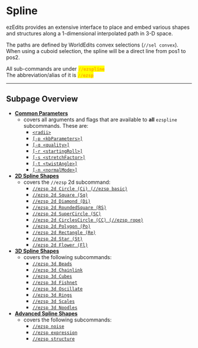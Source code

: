 # Spline

ezEdits provides an extensive interface to place and embed various shapes and structures along a 1-dimensional interpolated path in 3-D space.

The paths are defined by WorldEdits convex selections (`//sel convex`). When using a cuboid selection, the spline will be a direct line from pos1 to pos2.

All sub-commands are under <mark style="color:orange;">**`//ezspline`**</mark>\
The abbreviation/alias of it is <mark style="color:orange;">**`//ezsp`**</mark>

***

## Subpage Overview

* [**Common Parameters**](common-parameters.md)
  * covers all arguments and flags that are available to **all** `ezspline` subcommands. These are:
    * [`<radii>`](common-parameters.md#radii)
    * [`[-p <kbParameters>]`](common-parameters.md#kb-parameters)
    * [`[-q <quality>]`](common-parameters.md#quality)
    * [`[-r <startingRoll>]`](common-parameters.md#roll)
    * [`[-s <stretchFactor>]`](common-parameters.md#stretch)
    * [`[-t <twistAngle>]`](common-parameters.md#twist)
    * [`[-n <normalMode>]`](common-parameters.md#normal-mode)
* [**2D Spline Shapes**](2d-spline-shapes.md)
  * covers the `//ezsp` 2d subcommand:
    * [`//ezsp 2d Circle (Ci) (//ezsp basic)`](2d-spline-shapes.md#circle)
    * [`//ezsp 2d Square (Sq)`](2d-spline-shapes.md#square)
    * [`//ezsp 2d Diamond (Di)`](2d-spline-shapes.md#diamond)
    * [`//ezsp 2d RoundedSquare (RS)`](2d-spline-shapes.md#rounded-square)
    * [`//ezsp 2d SuperCircle (SC)`](2d-spline-shapes.md#super-circle)
    * [`//ezsp 2d CirclesCircle (CC) (//ezsp rope)`](2d-spline-shapes.md#circles-circle)
    * [`//ezsp 2d Polygon (Po)`](2d-spline-shapes.md#polygon)
    * [`//ezsp 2d Rectangle (Re)`](2d-spline-shapes.md#rectangle)
    * [`//ezsp 2d Star (St)`](2d-spline-shapes.md#star)
    * [`//ezsp 2d Flower (Fl)`](2d-spline-shapes.md#flower)
* [**3D Spline Shapes**](3d-spline-shapes.md)
  * covers the following subcommands:
    * [`//ezsp 3d Beads`](3d-spline-shapes.md#beads)
    * [`//ezsp 3d Chainlink`](3d-spline-shapes.md#chainlink)
    * [`//ezsp 3d Cubes`](3d-spline-shapes.md#cubes)
    * [`//ezsp 3d Fishnet`](3d-spline-shapes.md#fishnet)
    * [`//ezsp 3d Oscillate`](3d-spline-shapes.md#oscillate)
    * [`//ezsp 3d Rings`](3d-spline-shapes.md#rings)
    * [`//ezsp 3d Scales`](3d-spline-shapes.md#scales)
    * [`//ezsp 3d Noodles`](3d-spline-shapes.md#noodles)
* [**Advanced Spline Shapes**](advanced-spline-shapes.md)
  * covers the following subcommands:
    * [`//ezsp noise`](advanced-spline-shapes.md#noise)
    * [`//ezsp expression`](advanced-spline-shapes.md#expression)
    * [`//ezsp structure`](advanced-spline-shapes.md#structure)
